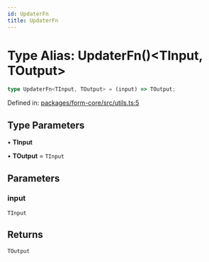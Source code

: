 ```yaml
---
id: UpdaterFn
title: UpdaterFn
---
```


# Type Alias: UpdaterFn()\<TInput, TOutput\>

```ts
type UpdaterFn<TInput, TOutput> = (input) => TOutput;
```

Defined in: [packages/form-core/src/utils.ts:5](https://github.com/TanStack/form/blob/main/packages/form-core/src/utils.ts#L5)

## Type Parameters

• **TInput**

• **TOutput** = `TInput`

## Parameters

### input

`TInput`

## Returns

`TOutput`
